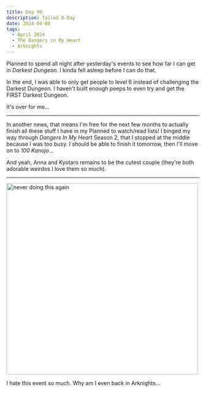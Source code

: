 ```yaml
---
title: Day 99.
description: failed D-Day
date: 2024-04-08
tags: 
  - April 2024
  - The Dangers in My Heart
  - Arknights
---
```


Planned to spend all night after yesterday's events to see how far I can get in *Darkest Dungeon*. I kinda fell asleep before I can do that.

In the end, I was able to only get people to level 6 instead of challenging the Darkest Dungeon. I haven't built enough peeps to even try and get the FIRST Darkest Dungeon.

It's over for me...

-----

In another news, that means I'm free for the next few months to actually finish all these stuff I have in my Planned to watch/read lists! I binged my way through *Dangers In My Heart* Season 2, that I stopped at the middle because I was too busy. I should be able to finish it tomorrow, then I'll move on to *100 Kanojo*...

And yeah, Anna and Kyotaro remains to be the cutest couple (they're both adorable weirdos I love them so much).

-----

<img alt="never doing this again" src="https://cdn.discordapp.com/attachments/1103224006586417152/1226834728053641266/image.png?ex=662635e0&is=6613c0e0&hm=0e5891446c0f8e25289f730601408b26d60ba6c875c5277526f8f937b39f136a&" width="500px"></img>

I hate this event so much. Why am I even back in Arknights...